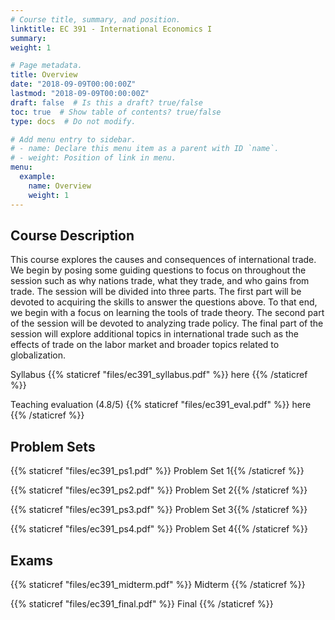 ```yaml
---
# Course title, summary, and position.
linktitle: EC 391 - International Economics I
summary:
weight: 1

# Page metadata.
title: Overview
date: "2018-09-09T00:00:00Z"
lastmod: "2018-09-09T00:00:00Z"
draft: false  # Is this a draft? true/false
toc: true  # Show table of contents? true/false
type: docs  # Do not modify.

# Add menu entry to sidebar.
# - name: Declare this menu item as a parent with ID `name`.
# - weight: Position of link in menu.
menu:
  example:
    name: Overview
    weight: 1
---
```


## Course Description

This course explores the causes and consequences of international trade. We begin by posing some guiding questions to focus on throughout the session such as why nations trade, what they trade, and who gains from trade. The session will be divided into three parts. The first part will be devoted to acquiring the skills to answer the questions above. To that end, we begin with a focus on learning the tools of trade theory. The second part of the session will be devoted to analyzing trade policy. The final part of the session will explore additional topics in international trade such as the effects of trade on the labor market and broader topics related to globalization.

Syllabus {{% staticref "files/ec391_syllabus.pdf" %}} here {{% /staticref %}}

Teaching evaluation (4.8/5) {{% staticref "files/ec391_eval.pdf" %}} here {{% /staticref %}}

## Problem Sets

{{% staticref "files/ec391_ps1.pdf" %}} Problem Set 1{{% /staticref %}}

{{% staticref "files/ec391_ps2.pdf" %}} Problem Set 2{{% /staticref %}}

{{% staticref "files/ec391_ps3.pdf" %}} Problem Set 3{{% /staticref %}}

{{% staticref "files/ec391_ps4.pdf" %}} Problem Set 4{{% /staticref %}}

## Exams

{{% staticref "files/ec391_midterm.pdf" %}} Midterm {{% /staticref %}}

{{% staticref "files/ec391_final.pdf" %}} Final {{% /staticref %}}
